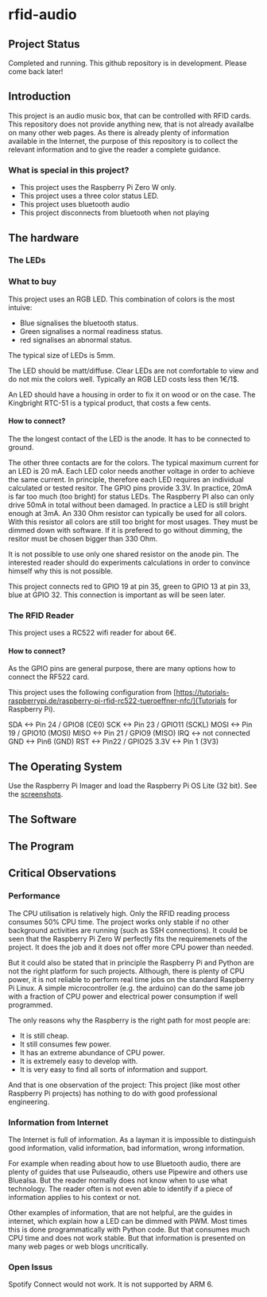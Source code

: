 # rfid-audio

## Project Status
Completed and running. This github repository is in development. Please come back later!

## Introduction
This project is an audio music box, that can be controlled with RFID cards. This repository does not provide anything new, that is not already availalbe on many other web pages. As there is already plenty of information available in the Internet, the purpose of this repository is to collect the relevant information and to give the reader a complete guidance.

### What is special in this project?
* This project uses the Raspberry Pi Zero W only.
* This project uses a three color status LED.
* This project uses bluetooth audio
* This project disconnects from bluetooth when not playing

## The hardware

### The LEDs

### What to buy

This project uses an RGB LED. This combination of colors is the most intuive:

* Blue signalises the bluetooth status.
* Green signalises a normal readiness status.
* red signalises an abnormal status.

The typical size of LEDs is 5mm.

The LED should be matt/diffuse. Clear LEDs are not comfortable to view and do not mix the colors well. Typically an RGB LED costs less then 1€/1$.

An LED should have a housing in order to fix it on wood or on the case. The Kingbright RTC-51 is a typical product, that costs a few cents.

#### How to connect?

The the longest contact of the LED is the anode. It has to be connected to ground.

The other three contacts are for the colors. The typical maximum current for an LED is 20 mA. Each LED color needs another voltage in order to achieve the same current. In principle, therefore each LED requires an individual calculated or tested resitor. The GPIO pins provide 3.3V. In practice, 20mA is far too much (too bright) for status LEDs. The Raspberry PI also can only drive 50mA in total without been damaged. In practice a LED is still bright enough at 3mA. An 330 Ohm resistor can typically be used for all colors. With this resistor all colors are still too bright for most usages. They must be dimmed down with software. If it is prefered to go without dimming, the resitor must be chosen bigger than 330 Ohm.

It is not possible to use only one shared resistor on the anode pin. The interested reader should do experiments calculations in order to convince himself why this is not possible.

This project connects red to GPIO 19 at pin 35, green to GPIO 13 at pin 33, blue at GPIO 32. This connection is important as will be seen later.

### The RFID Reader

This project uses a RC522 wifi reader for about 6€.

#### How to connect?

As the GPIO pins are general purpose, there are many options how to connect the RF522 card.

This project uses the following configuration from [https://tutorials-raspberrypi.de/raspberry-pi-rfid-rc522-tueroeffner-nfc/](Tutorials for Raspberry Pi).


SDA <->	Pin 24 / GPIO8 (CE0)
SCK	<-> Pin 23 / GPIO11 (SCKL)
MOSI <-> Pin 19 / GPIO10 (MOSI)
MISO <->	Pin 21 / GPIO9 (MISO)
IRQ	<-> not connected
GND	<-> Pin6 (GND)
RST	<-> Pin22 / GPIO25
3.3V <-> Pin 1 (3V3)

## The Operating System

Use the Raspberry Pi Imager and load the Raspberry Pi OS Lite (32 bit). See the [screenshots](image-loader.md).

## The Software

## The Program

## Critical Observations
### Performance
The CPU utilisation is relatively high. Only the RFID reading process consumes 50% CPU time. The project works only stable if no other background activities are running (such as SSH connections). It could be seen that the Raspberry Pi Zero W perfectly fits the requiremenets of the project. It does the job and it does not offer more CPU power than needed.

But it could also be stated that in principle the Raspberry Pi and Python are not the right platform for such projects. Although, there is plenty of CPU power, it is not reliable to perform real time jobs on the standard Raspberry Pi Linux. A simple microcontroller (e.g. the arduino) can do the same job with a fraction of CPU power and electrical power consumption if well programmed.

The only reasons why the Raspberry is the right path for most people are:

* It is still cheap.
* It still consumes few power.
* It has an extreme abundance of CPU power.
* It is extremely easy to develop with.
* It is very easy to find all sorts of information and support.

And that is one observation of the project: This project (like most other Raspberry Pi projects) has nothing to do with good professional engineering.

### Information from Internet
The Internet is full of information. As a layman it is impossible to distinguish good information, valid information, bad information, wrong information.

For example when reading about how to use Bluetooth audio, there are plenty of guides that use Pulseaudio, others use Pipewire and others use Bluealsa. But the reader normally does not know when to use what technology. The reader often is not even able to identify if a piece of information applies to his context or not.

Other examples of information, that are not helpful, are the guides in internet, which explain how a LED can be dimmed with PWM. Most times this is done programmatically with Python code. But that consumes much CPU time and does not work stable. But that information is presented on many web pages or web blogs uncritically.

### Open Issus
Spotify Connect would not work. It is not supported by ARM 6.
